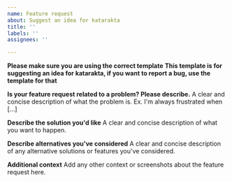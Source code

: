 ```yaml
---
name: Feature request
about: Suggest an idea for katarakta
title: ''
labels: ''
assignees: ''

---
```


**Please make sure you are using the correct template**
**This template is for suggesting an idea for katarakta, if you want to report a bug, use the template for that**

**Is your feature request related to a problem? Please describe.**
A clear and concise description of what the problem is. Ex. I'm always frustrated when [...]

**Describe the solution you'd like**
A clear and concise description of what you want to happen.

**Describe alternatives you've considered**
A clear and concise description of any alternative solutions or features you've considered.

**Additional context**
Add any other context or screenshots about the feature request here.
